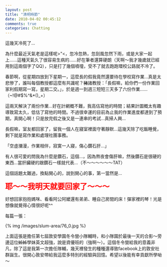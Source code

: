 ```yaml
---
layout: post
title: "清明時節"
date: 2010-04-02 00:45:12
comments: true
categories: Chatting
---
```

<p>這幾天冷死了&hellip;</p><p>為什麼最近天氣老是這樣呢&gt;"&lt;，忽冷忽熱，忽刮風忽然下雨，或是大家一起上&hellip;&hellip;這種天氣久了很容易生病的&hellip;&hellip;好在筆者還算硬朗（天啊～我才幾歲就已經用到這兩個字了QQ），只是打了幾個噴嚏，受不了就去跑跑環校公路就不冷了。</p><p>春節啊，從星期四放到下星期一，這麼長的假我竟然還要待在學校寫作業&hellip;真是太悲慘了，誰叫每個教授都這麼有共識呢？<span style="text-decoration: line-through;">豬</span>諸教授：「長假嘛，給你們一份作業回家利假期寫一寫，星期二交。」，於是週一到週三短短三天多了六份作業&hellip;&hellip;（~!@#$%^&amp;*()_+）</p><p>這兩天解決了兩份作業&hellip;好在計網概不難，我高估寫他的時間；結果計圖概太有趣導致寫太久，低估了寫他的時間。不過很幸運的目前為止我的作業進度都達到了預期，真開心啊！只是放完假之後又是一連串的考試&hellip;真掃人興&hellip;</p><p>長假嘛，室友都回家了，留我一個人在寢室裡面守著靜默&hellip;這幾天除了吃飯睡覺，剩下就是寫作業和處理社團事務。</p><p>「空虛瀰漫，作業相伴，寂寞一人寢，傷心鑽石肝&hellip;」</p><p>有人很可愛的問我為什麼是鑽石，這個&hellip;，因為熬夜會傷肝嘛，然後鑽石是很硬的東西&hellip;當肝臟硬的跟鑽石一樣就代表&hellip;（不～～～～～～TAT）</p><p>這個話題太難過，換點開心的，說到開心的事，第一當然是&hellip;</p><p><span style="color: #ff0000;"><span style="font-size: 18pt;"><b>耶～～我明天就要回家了～～～</b></span></span></p><p>好想回家抱抱媽咪、看看阿公阿嬤還有弟弟、睡自己房間的床！彈家裡的琴！光是想像就覺得心情很好呢^^</p><p>每篇一張：</p><p>{% img /images/slum-area/76_0.jpg %}</p><p>上面這張是擔任第七屆敦安學園冬令營小隊輔時，和小隊園於最後一天的合影～旁邊這位<span style="text-decoration: line-through;">姊姊</span>學妹英文超強，說是資優班的（強啊～）。這個冬令營給我的意義非凡，除了這是我第一次擔任隊輔，幾天裡發生的種種還導致facebook上的敦安社群誕生。很開心敦安帶給我這麼多特別的經驗與回憶。希望以後能有幸貢獻所學呦～</p>
